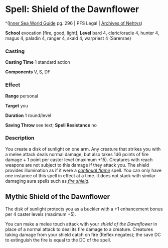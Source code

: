 # Spell: Shield of the Dawnflower

^([Inner Sea World Guide][ss-shield-of-the-dawnflower] pg. 296 | PFS Legal | [Archives of Nehtys][sn-shield-of-the-dawnflower])

**School** evocation [fire, good, light]; **Level** bard 4, cleric/oracle 4, hunter 4, magus 4, paladin 4, ranger 4, skald 4, warpriest 4 (Sarenrae)

### Casting

**Casting Time** 1 standard action  

**Components** V, S, DF

### Effect

**Range** personal  

**Target** you  

**Duration** 1 round/level  

**Saving Throw** see text; **Spell Resistance** no

### Description

You create a disk of sunlight on one arm. Any creature that strikes you with a melee attack deals normal damage, but also takes 1d6 points of fire damage + 1 point per caster level (maximum +15). Creatures with reach weapons are not subject to this damage if they attack you. The shield provides illumination as if it were a _[continual flame]_ spell. You can only have one instance of this spell in effect at a time. It does not stack with similar damaging aura spells such as _[fire shield]_.

## Mythic Shield of the Dawnflower

The disk of sunlight protects you as a buckler with a +1 enhancement bonus per 4 caster levels (maximum +5).  

You can make a melee touch attack with your _shield of the Dawnflower_ in place of a normal attack to deal its fire damage to a creature. Creatures taking damage from your shield catch on fire (Reflex negates); the save DC to extinguish the fire is equal to the DC of the spell.

[ss-shield-of-the-dawnflower]: http://paizo.com/store/games/rolep
[sn-shield-of-the-dawnflower]: http://www.archivesofnethys.com/SpellDisplay.aspx?ItemName=Shield%20of%20the%20Dawnflower
[continual flame]: http://www.archivesofnethys.com/SpellDisplay.aspx?ItemName=continual%20flame
[fire shield]: http://www.archivesofnethys.com/SpellDisplay.aspx?ItemName=fire%20shield